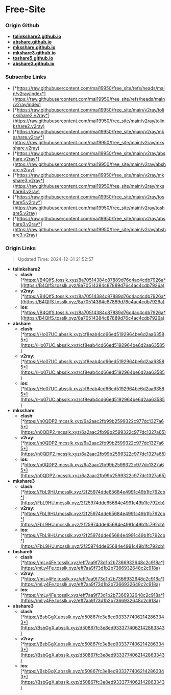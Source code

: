 # Free-Site

### Origin Github

- [**tolinkshare2.github.io**](https://github.com/tolinkshare2/tolinkshare2.github.io)
- [**abshare.github.io**](https://github.com/abshare/abshare.github.io)
- [**mksshare.github.io**](https://github.com/mksshare/mksshare.github.io)
- [**mkshare3.github.io**](https://github.com/mkshare3/mkshare3.github.io)
- [**toshare5.github.io**](https://github.com/toshare5/toshare5.github.io)
- [**abshare3.github.io**](https://github.com/abshare3/abshare3.github.io)

### Subscribe Links

- [*https://raw.githubusercontent.com/mai19950/free_site/refs/heads/main/v2ray/index*](https://raw.githubusercontent.com/mai19950/free_site/refs/heads/main/v2ray/index)
- [*https://raw.githubusercontent.com/mai19950/free_site/main/v2ray/tolinkshare2.v2ray*](https://raw.githubusercontent.com/mai19950/free_site/main/v2ray/tolinkshare2.v2ray)
- [*https://raw.githubusercontent.com/mai19950/free_site/main/v2ray/mksshare.v2ray*](https://raw.githubusercontent.com/mai19950/free_site/main/v2ray/mksshare.v2ray)
- [*https://raw.githubusercontent.com/mai19950/free_site/main/v2ray/abshare.v2ray*](https://raw.githubusercontent.com/mai19950/free_site/main/v2ray/abshare.v2ray)
- [*https://raw.githubusercontent.com/mai19950/free_site/main/v2ray/mkshare3.v2ray*](https://raw.githubusercontent.com/mai19950/free_site/main/v2ray/mkshare3.v2ray)
- [*https://raw.githubusercontent.com/mai19950/free_site/main/v2ray/toshare5.v2ray*](https://raw.githubusercontent.com/mai19950/free_site/main/v2ray/toshare5.v2ray)
- [*https://raw.githubusercontent.com/mai19950/free_site/main/v2ray/abshare3.v2ray*](https://raw.githubusercontent.com/mai19950/free_site/main/v2ray/abshare3.v2ray)

### Origin Links

> Updated Time: 2024-12-31 21:52:57

- **tolinkshare2**
  - **clash**: [*https://B4QIfS.tosslk.xyz/8a70514384c87889d76c4ac4cdb7926a*](https://B4QIfS.tosslk.xyz/8a70514384c87889d76c4ac4cdb7926a)
  - **v2ray**: [*https://B4QIfS.tosslk.xyz/8a70514384c87889d76c4ac4cdb7926a*](https://B4QIfS.tosslk.xyz/8a70514384c87889d76c4ac4cdb7926a)
  - **ios**: [*https://B4QIfS.tosslk.xyz/8a70514384c87889d76c4ac4cdb7926a*](https://B4QIfS.tosslk.xyz/8a70514384c87889d76c4ac4cdb7926a)
- **abshare**
  - **clash**: [*https://Ho07UC.absslk.xyz/cf8eab4cd66ed5192964be6d2aa63585*](https://Ho07UC.absslk.xyz/cf8eab4cd66ed5192964be6d2aa63585)
  - **v2ray**: [*https://Ho07UC.absslk.xyz/cf8eab4cd66ed5192964be6d2aa63585*](https://Ho07UC.absslk.xyz/cf8eab4cd66ed5192964be6d2aa63585)
  - **ios**: [*https://Ho07UC.absslk.xyz/cf8eab4cd66ed5192964be6d2aa63585*](https://Ho07UC.absslk.xyz/cf8eab4cd66ed5192964be6d2aa63585)
- **mksshare**
  - **clash**: [*https://n0QDP2.mcsslk.xyz/6a2aac2fb99b2599322c977dc1327a65*](https://n0QDP2.mcsslk.xyz/6a2aac2fb99b2599322c977dc1327a65)
  - **v2ray**: [*https://n0QDP2.mcsslk.xyz/6a2aac2fb99b2599322c977dc1327a65*](https://n0QDP2.mcsslk.xyz/6a2aac2fb99b2599322c977dc1327a65)
  - **ios**: [*https://n0QDP2.mcsslk.xyz/6a2aac2fb99b2599322c977dc1327a65*](https://n0QDP2.mcsslk.xyz/6a2aac2fb99b2599322c977dc1327a65)
- **mkshare3**
  - **clash**: [*https://FbL9HU.mcsslk.xyz/2f25974dde65684e4991c49b1fc792cb*](https://FbL9HU.mcsslk.xyz/2f25974dde65684e4991c49b1fc792cb)
  - **v2ray**: [*https://FbL9HU.mcsslk.xyz/2f25974dde65684e4991c49b1fc792cb*](https://FbL9HU.mcsslk.xyz/2f25974dde65684e4991c49b1fc792cb)
  - **ios**: [*https://FbL9HU.mcsslk.xyz/2f25974dde65684e4991c49b1fc792cb*](https://FbL9HU.mcsslk.xyz/2f25974dde65684e4991c49b1fc792cb)
- **toshare5**
  - **clash**: [*https://mLy4Fe.tosslk.xyz/eff7aa9f73d1b2b7366932648c2c918a*](https://mLy4Fe.tosslk.xyz/eff7aa9f73d1b2b7366932648c2c918a)
  - **v2ray**: [*https://mLy4Fe.tosslk.xyz/eff7aa9f73d1b2b7366932648c2c918a*](https://mLy4Fe.tosslk.xyz/eff7aa9f73d1b2b7366932648c2c918a)
  - **ios**: [*https://mLy4Fe.tosslk.xyz/eff7aa9f73d1b2b7366932648c2c918a*](https://mLy4Fe.tosslk.xyz/eff7aa9f73d1b2b7366932648c2c918a)
- **abshare3**
  - **clash**: [*https://BsbGgX.absslk.xyz/d50867fc3e8ed9333774062142863343*](https://BsbGgX.absslk.xyz/d50867fc3e8ed9333774062142863343)
  - **v2ray**: [*https://BsbGgX.absslk.xyz/d50867fc3e8ed9333774062142863343*](https://BsbGgX.absslk.xyz/d50867fc3e8ed9333774062142863343)
  - **ios**: [*https://BsbGgX.absslk.xyz/d50867fc3e8ed9333774062142863343*](https://BsbGgX.absslk.xyz/d50867fc3e8ed9333774062142863343)
